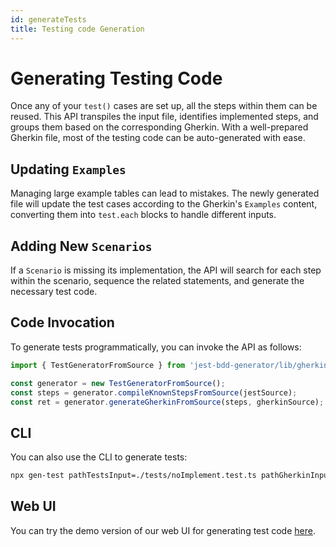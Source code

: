 ```yaml
---
id: generateTests
title: Testing code Generation
---
```

# Generating Testing Code

Once any of your `test()` cases are set up, all the steps within them can be reused. This API transpiles the input file, identifies implemented steps, and groups them based on the corresponding Gherkin. With a well-prepared Gherkin file, most of the testing code can be auto-generated with ease.

## Updating `Examples`
Managing large example tables can lead to mistakes. The newly generated file will update the test cases according to the Gherkin's `Examples` content, converting them into `test.each` blocks to handle different inputs.

## Adding New `Scenarios`
If a `Scenario` is missing its implementation, the API will search for each step within the scenario, sequence the related statements, and generate the necessary test code.

## Code Invocation
To generate tests programmatically, you can invoke the API as follows:
```ts
import { TestGeneratorFromSource } from 'jest-bdd-generator/lib/gherkin-to-test/TestGeneratorFromSource';

const generator = new TestGeneratorFromSource();
const steps = generator.compileKnownStepsFromSource(jestSource);
const ret = generator.generateGherkinFromSource(steps, gherkinSource);
```

## CLI
You can also use the CLI to generate tests:
```bash
npx gen-test pathTestsInput=./tests/noImplement.test.ts pathGherkinInput=./docs/features/successfulMathRound.feature pathOutput=./tests/generatedTests.test.ts
```

## Web UI
You can try the demo version of our web UI for generating test code [here](/demos/generateTests).